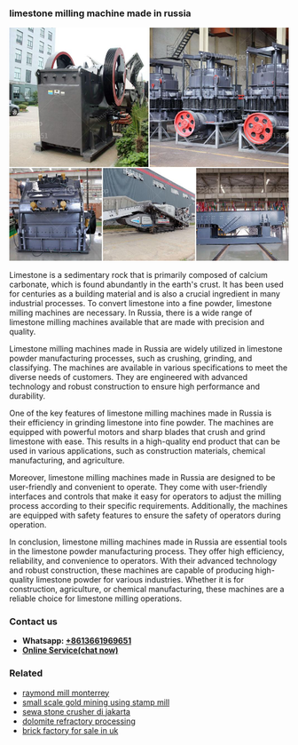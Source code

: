 <h3>limestone milling machine made in russia</h3><img src='1706773345.jpg' alt=''><p>Limestone is a sedimentary rock that is primarily composed of calcium carbonate, which is found abundantly in the earth's crust. It has been used for centuries as a building material and is also a crucial ingredient in many industrial processes. To convert limestone into a fine powder, limestone milling machines are necessary. In Russia, there is a wide range of limestone milling machines available that are made with precision and quality.</p><p>Limestone milling machines made in Russia are widely utilized in limestone powder manufacturing processes, such as crushing, grinding, and classifying. The machines are available in various specifications to meet the diverse needs of customers. They are engineered with advanced technology and robust construction to ensure high performance and durability.</p><p>One of the key features of limestone milling machines made in Russia is their efficiency in grinding limestone into fine powder. The machines are equipped with powerful motors and sharp blades that crush and grind limestone with ease. This results in a high-quality end product that can be used in various applications, such as construction materials, chemical manufacturing, and agriculture.</p><p>Moreover, limestone milling machines made in Russia are designed to be user-friendly and convenient to operate. They come with user-friendly interfaces and controls that make it easy for operators to adjust the milling process according to their specific requirements. Additionally, the machines are equipped with safety features to ensure the safety of operators during operation.</p><p>In conclusion, limestone milling machines made in Russia are essential tools in the limestone powder manufacturing process. They offer high efficiency, reliability, and convenience to operators. With their advanced technology and robust construction, these machines are capable of producing high-quality limestone powder for various industries. Whether it is for construction, agriculture, or chemical manufacturing, these machines are a reliable choice for limestone milling operations.</p><h3>Contact us</h3><ul><li><strong>Whatsapp:&nbsp;<a href="https://wa.me/8613661969651">+8613661969651</a></strong></li><li><a href="https://swt.shibang-china.com/?git&amp;zhl&amp;limestone milling machine made in russia"><strong>Online Service(chat now)</strong></a></li></ul><h3>Related</h3><ul><li><a href='raymond mill monterrey.md'>raymond mill monterrey</a></li><li><a href='small scale gold mining using stamp mill.md'>small scale gold mining using stamp mill</a></li><li><a href='sewa stone crusher di jakarta.md'>sewa stone crusher di jakarta</a></li><li><a href='dolomite refractory processing.md'>dolomite refractory processing</a></li><li><a href='brick factory for sale in uk.md'>brick factory for sale in uk</a></li></ul>